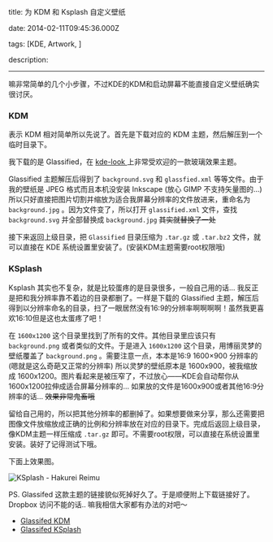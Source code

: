 title: 为 KDM 和 Ksplash 自定义壁纸

date: 2014-02-11T09:45:36.000Z

tags: [KDE, Artwork, ]

description: 

---
嘛非常简单的几个小步骤，不过KDE的KDM和启动屏幕不能直接自定义壁纸确实很讨厌。 

###  KDM 

表示 KDM 相对简单所以先说了。首先是下载对应的 KDM 主题，然后解压到一个临时目录下。 

我下载的是 Glassified，在 [ kde-look ](http://kde-look.org/content/show.php/Glassified+Splash?content=84124) 上非常受欢迎的一款玻璃效果主题。 

Glassified 主题解压后得到了 ` background.svg ` 和 ` glassfied.xml ` 等等文件。由于我的壁纸是 JPEG 格式而且本机没安装 Inkscape (放心 GIMP 不支持矢量图的…) 所以只好直接把图片切割并缩放为适合我屏幕分辨率的文件放进来，重命名为 ` background.jpg ` 。因为文件变了，所以打开 ` glassified.xml ` 文件，查找 ` background.svg ` 并全部替换成 ` background.jpg ` <del> 其实就替换了一处 </del>

接下来返回上级目录，把 ` Glassified ` 目录压缩为 ` .tar.gz ` 或 ` .tar.bz2 ` 文件，就可以直接在 KDE 系统设置里安装了。(安装KDM主题需要root权限哦) 

###  KSplash 

Ksplash 其实也不复杂，就是比较蛋疼的是目录很多，一般自己用的话… 我反正是把和我分辨率靠不着边的目录都删了。一样是下载的 Glassified 主题，解压后得到以分辨率命名的目录，扫了一眼居然没有16:9的分辨率啊啊啊啊！虽然我更喜欢16:10但是这也太蛋疼了吧！ 

在 ` 1600x1200 ` 这个目录里找到了所有的文件。其他目录里应该只有 ` background.png ` 或者类似的文件。于是进入 ` 1600x1200 ` 这个目录，用博丽灵梦的壁纸覆盖了 ` background.png ` 。需要注意一点，本本是16:9 1600×900 分辨率的(嗯就是这么奇葩又正常的分辨率) 所以灵梦的壁纸原本是 1600x900，被我缩放成 1600x1200。图片看起来是被压窄了，不过放心——KDE会自动帮你从1600x1200拉伸成适合屏幕分辨率的… 如果放的文件是1600x900或者其他16:9分辨率的话… <del> 效果非常鬼畜哦 </del>

留给自己用的，所以把其他分辨率的都删掉了。如果想要做来分享，那么还需要把图像文件放缩放成正确的比例和分辨率放在对应的目录下。完成后返回上级目录，像KDM主题一样压缩成 ` .tar.gz ` 即可。不需要root权限，可以直接在系统设置里安装。装好了记得测试下哦。 

下面上效果图。 

![KSplash - Hakurei Reimu](http://blog.phoenixlzx.com/static/img/posts/2014-02-11-ksplash.jpg)

PS. Glassifed 这款主题的链接貌似死掉好久了。于是顺便附上下载链接好了。Dropbox 访问不能的话.. 嘛我相信大家都有办法的对吧～ 

  * [ Glassifed KDM ](https://dl.dropboxusercontent.com/u/2705405/Glassified.KDM.tar.gz)
  * [ Glassifed KSplash ](https://dl.dropboxusercontent.com/u/2705405/Glassified.ksplash.tar.gz)
